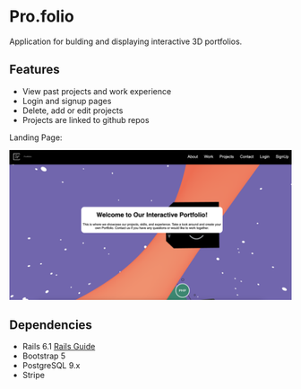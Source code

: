 # Pro.folio

Application for bulding and displaying interactive 3D portfolios. 

## Features 

  - View past projects and work experience
  - Login and signup pages
  - Delete, add or edit projects
  - Projects are linked to github repos

  Landing Page:

  !["Landing Page"](https://github.com/7-O-2-H/interactive_portfolio/blob/main/docs/Screenshot%202023-05-25%20at%201.26.44%20PM.png)

## Dependencies

- Rails 6.1 [Rails Guide](http://guides.rubyonrails.org/v6.1/)
- Bootstrap 5
- PostgreSQL 9.x
- Stripe

